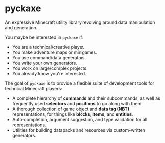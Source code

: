 # pyckaxe
An expressive Minecraft utility library revolving around data manipulation and generation.

You maybe be interested in `pyckaxe` if:

- You are a technical/creative player.
- You make adventure maps or minigames.
- You use command/data generators.
- You write your own generators.
- You work on large/complex projects.
- You already know you're interested.

The goal of `pyckaxe` is to provide a flexible suite of development tools for technical Minecraft players:

- A complete hierarchy of **commands** and their subcommands, as well as frequently used **selectors** and **positions** to go along with them.
- A thorough collection of game object and **data tag (NBT)** representations, for things like **blocks**, **items**, and **entities**.
- Auto-completion, argument suggestion, and type validation for all representations.
- Utilities for building datapacks and resources via custom-written generators.
